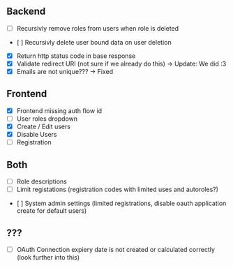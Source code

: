 ## Backend
- [ ] Recursivly remove roles from users when role is deleted
- [ ] Recursivly delete user bound data on user deletion
- [x] Return http status code in base response
- [x] Validate redirect URI (not sure if we already do this) -> Update: We did :3
- [x] Emails are not unique??? -> Fixed

## Frontend

- [x] Frontend missing auth flow id
- [ ] User roles dropdown
- [x] Create / Edit users
- [x] Disable Users
- [ ] Registration

## Both

- [ ] Role descriptions
- [ ] Limit registations (registration codes with limited uses and autoroles?)
- [ ] System admin settings (limited registrations, disable oauth application create for default users)

## ???
- [ ] OAuth Connection expiery date is not created or calculated correctly (look further into this)